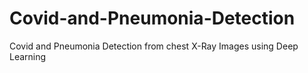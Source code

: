 # Covid-and-Pneumonia-Detection
Covid and Pneumonia Detection from chest X-Ray Images using Deep Learning
